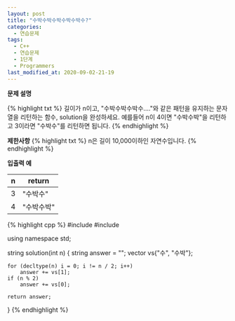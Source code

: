 ```yaml
---
layout: post
title: "수박수박수박수박수박수?"
categories:
  - 연습문제
tags:
  - C++
  - 연습문제
  - 1단계
  - Programmers
last_modified_at: 2020-09-02-21-19
---
```


<strong>문제 설명</strong>

{% highlight txt %}
길이가 n이고, "수박수박수박수...."와 같은 패턴을 유지하는 문자열을 리턴하는
함수, solution을 완성하세요. 예를들어 n이 4이면 "수박수박"을 리턴하고
3이라면 "수박수"를 리턴하면 됩니다.
{% endhighlight %}

<strong>제한사항</strong>
{% highlight txt %}
n은 길이 10,000이하인 자연수입니다.
{% endhighlight %}

<strong>입출력 예</strong>

| n	| return |
| --- | --- |
| 3 | "수박수" |
| 4 | "수박수박" |


{% highlight cpp %}
#include <string>
#include <vector>

using namespace std;

string solution(int n) {
    string answer = "";
    vector<string> vs{"수", "수박"};
    
    for (decltype(n) i = 0; i != n / 2; i++)
        answer += vs[1];
    if (n % 2)
        answer += vs[0];
    
    return answer;
}
{% endhighlight %}
